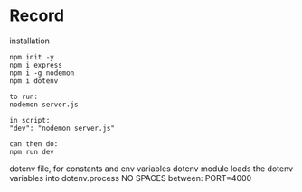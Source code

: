 # Record

installation
```
npm init -y
npm i express
npm i -g nodemon
npm i dotenv
```

```
to run: 
nodemon server.js

in script:
"dev": "nodemon server.js"

can then do:
npm run dev
```

dotenv file, for constants and env variables
dotenv module loads the dotenv variables into dotenv.process
NO SPACES between: PORT=4000
